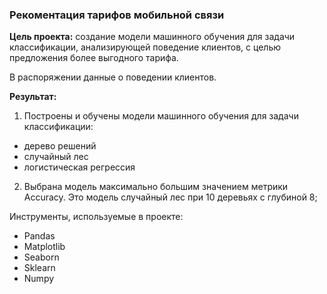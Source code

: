 
### Рекоментация тарифов мобильной связи

**Цель проекта:** cоздание модели машинного обучения для задачи классификации, анализирующей поведение клиентов, с целью предложения более выгодного тарифа.

В распоряжении данные о поведении клиентов.

**Результат:** 
1. Построены и обучены модели машинного обучения для задачи классификации:
- дерево решений
- случайный лес
- логистическая регрессия
2. Выбрана модель максимально большим значением метрики Аccuracy. Это модель случайный лес при 10 деревьях с глубиной 8;

Инструменты, используемые в проекте:
- Pandas
- Matplotlib
- Seaborn
- Sklearn
- Numpy 
